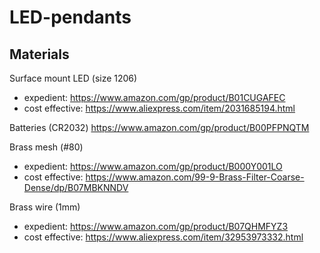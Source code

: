 # LED-pendants

## Materials

Surface mount LED (size 1206)
- expedient: https://www.amazon.com/gp/product/B01CUGAFEC
- cost effective:  https://www.aliexpress.com/item/2031685194.html

Batteries (CR2032)
https://www.amazon.com/gp/product/B00PFPNQTM

Brass mesh (#80)
- expedient: https://www.amazon.com/gp/product/B000Y001LO
- cost effective: https://www.amazon.com/99-9-Brass-Filter-Coarse-Dense/dp/B07MBKNNDV

Brass wire (1mm)
- expedient: https://www.amazon.com/gp/product/B07QHMFYZ3
- cost effective: https://www.aliexpress.com/item/32953973332.html
